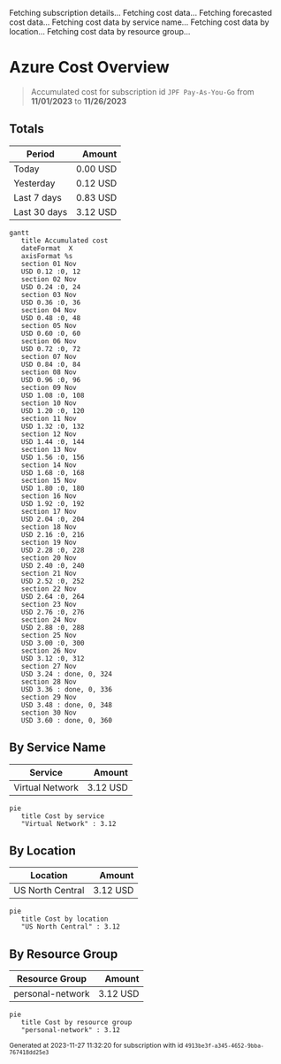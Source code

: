 Fetching subscription details...
Fetching cost data...
Fetching forecasted cost data...
Fetching cost data by service name...
Fetching cost data by location...
Fetching cost data by resource group...
# Azure Cost Overview

> Accumulated cost for subscription id `JPF Pay-As-You-Go` from **11/01/2023** to **11/26/2023**

## Totals

|Period|Amount|
|---|---:|
|Today|0.00 USD|
|Yesterday|0.12 USD|
|Last 7 days|0.83 USD|
|Last 30 days|3.12 USD|

```mermaid
gantt
   title Accumulated cost
   dateFormat  X
   axisFormat %s
   section 01 Nov
   USD 0.12 :0, 12
   section 02 Nov
   USD 0.24 :0, 24
   section 03 Nov
   USD 0.36 :0, 36
   section 04 Nov
   USD 0.48 :0, 48
   section 05 Nov
   USD 0.60 :0, 60
   section 06 Nov
   USD 0.72 :0, 72
   section 07 Nov
   USD 0.84 :0, 84
   section 08 Nov
   USD 0.96 :0, 96
   section 09 Nov
   USD 1.08 :0, 108
   section 10 Nov
   USD 1.20 :0, 120
   section 11 Nov
   USD 1.32 :0, 132
   section 12 Nov
   USD 1.44 :0, 144
   section 13 Nov
   USD 1.56 :0, 156
   section 14 Nov
   USD 1.68 :0, 168
   section 15 Nov
   USD 1.80 :0, 180
   section 16 Nov
   USD 1.92 :0, 192
   section 17 Nov
   USD 2.04 :0, 204
   section 18 Nov
   USD 2.16 :0, 216
   section 19 Nov
   USD 2.28 :0, 228
   section 20 Nov
   USD 2.40 :0, 240
   section 21 Nov
   USD 2.52 :0, 252
   section 22 Nov
   USD 2.64 :0, 264
   section 23 Nov
   USD 2.76 :0, 276
   section 24 Nov
   USD 2.88 :0, 288
   section 25 Nov
   USD 3.00 :0, 300
   section 26 Nov
   USD 3.12 :0, 312
   section 27 Nov
   USD 3.24 : done, 0, 324
   section 28 Nov
   USD 3.36 : done, 0, 336
   section 29 Nov
   USD 3.48 : done, 0, 348
   section 30 Nov
   USD 3.60 : done, 0, 360
```

## By Service Name

|Service|Amount|
|---|---:|
|Virtual Network|3.12 USD|

```mermaid
pie
   title Cost by service
   "Virtual Network" : 3.12
```

## By Location

|Location|Amount|
|---|---:|
|US North Central|3.12 USD|

```mermaid
pie
   title Cost by location
   "US North Central" : 3.12
```

## By Resource Group

|Resource Group|Amount|
|---|---:|
|personal-network|3.12 USD|

```mermaid
pie
   title Cost by resource group
   "personal-network" : 3.12
```

<sup>Generated at 2023-11-27 11:32:20 for subscription with id `4913be3f-a345-4652-9bba-767418dd25e3`</sup>
